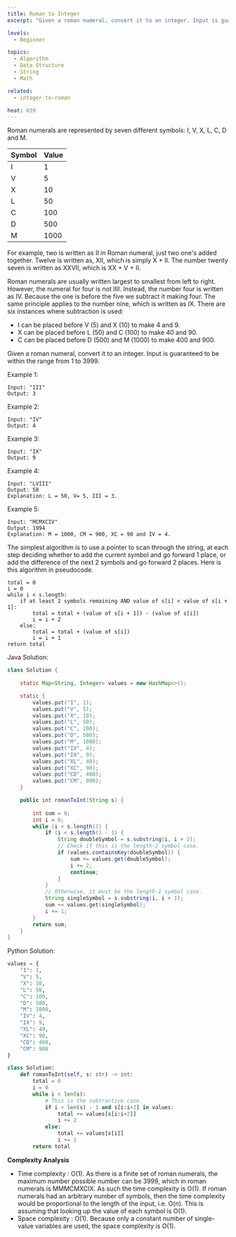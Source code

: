 ```yaml
---
title: Roman to Integer
excerpt: "Given a roman numeral, convert it to an integer. Input is guaranteed to be within the range from 1 to 3999."

levels:
  - Beginner

topics:
  - Algorithm
  - Data Structure
  - String
  - Math

related:
  - integer-to-roman

heat: 659
---
```


<div id="problem" class="tabcontent" markdown="1">

Roman numerals are represented by seven different symbols: I, V, X, L, C, D and M.

| Symbol    |   Value |
|-----------|---------|
| I         |    1    |
| V         |    5    |
| X         |    10   |
| L         |    50   |
| C         |    100  |
| D         |    500  |
| M         |    1000 |

For example, two is written as II in Roman numeral, just two one's added together. Twelve is written as, XII, which is simply X + II. The number twenty seven is written as XXVII, which is XX + V + II.

Roman numerals are usually written largest to smallest from left to right. However, the numeral for four is not IIII. Instead, the number four is written as IV. Because the one is before the five we subtract it making four. The same principle applies to the number nine, which is written as IX. There are six instances where subtraction is used:

* I can be placed before V (5) and X (10) to make 4 and 9. 
* X can be placed before L (50) and C (100) to make 40 and 90. 
* C can be placed before D (500) and M (1000) to make 400 and 900.

Given a roman numeral, convert it to an integer. Input is guaranteed to be within the range from 1 to 3999.

Example 1:

```
Input: "III"
Output: 3
```

Example 2:

```
Input: "IV"
Output: 4
```

Example 3:

```
Input: "IX"
Output: 9
```

Example 4:

```
Input: "LVIII"
Output: 58
Explanation: L = 50, V= 5, III = 3.
```

Example 5:

```
Input: "MCMXCIV"
Output: 1994
Explanation: M = 1000, CM = 900, XC = 90 and IV = 4.
```

</div>
<div id="solutions" class="tabcontent" markdown="1">

The simplest algorithm is to use a pointer to scan through the string, at each step deciding whether to add the current symbol and go forward 1 place, or add the difference of the next 2 symbols and go forward 2 places. Here is this algorithm in pseudocode.

```
total = 0
i = 0
while i < s.length:
    if at least 2 symbols remaining AND value of s[i] < value of s[i + 1]:
        total = total + (value of s[i + 1]) - (value of s[i])  
        i = i + 2
    else:
        total = total + (value of s[i])
        i = i + 1
return total
```

Java Solution:

```java
class Solution {
    
    static Map<String, Integer> values = new HashMap<>();

    static {
        values.put("I", 1);
        values.put("V", 5);
        values.put("X", 10);
        values.put("L", 50);
        values.put("C", 100);
        values.put("D", 500);
        values.put("M", 1000);
        values.put("IV", 4);
        values.put("IX", 9);
        values.put("XL", 40);
        values.put("XC", 90);
        values.put("CD", 400);
        values.put("CM", 900);
    }

    public int romanToInt(String s) {
        
        int sum = 0;
        int i = 0;
        while (i < s.length()) {
            if (i < s.length() - 1) {
                String doubleSymbol = s.substring(i, i + 2);
                // Check if this is the length-2 symbol case.
                if (values.containsKey(doubleSymbol)) {
                    sum += values.get(doubleSymbol);
                    i += 2;
                    continue;
                }
            }
            // Otherwise, it must be the length-1 symbol case.
            String singleSymbol = s.substring(i, i + 1);
            sum += values.get(singleSymbol);
            i += 1;
        }
        return sum;
    }
}
```

Python Solution:

```python
values = {
    "I": 1,
    "V": 5,
    "X": 10,
    "L": 50,
    "C": 100,
    "D": 500,
    "M": 1000,
    "IV": 4,
    "IX": 9,
    "XL": 40, 
    "XC": 90,
    "CD": 400,
    "CM": 900
}

class Solution:
    def romanToInt(self, s: str) -> int:
        total = 0
        i = 0
        while i < len(s):
            # This is the subtractive case.
            if i < len(s) - 1 and s[i:i+2] in values:
                total += values[s[i:i+2]] 
                i += 2
            else:
                total += values[s[i]]
                i += 1
        return total
```

**Complexity Analysis**

* Time complexity : O(1). As there is a finite set of roman numerals, the maximum number possible number can be 3999, which in roman numerals is MMMCMXCIX. As such the time complexity is O(1). If roman numerals had an arbitrary number of symbols, then the time complexity would be proportional to the length of the input, i.e. O(n). This is assuming that looking up the value of each symbol is O(1).
* Space complexity : O(1). Because only a constant number of single-value variables are used, the space complexity is O(1).

</div>